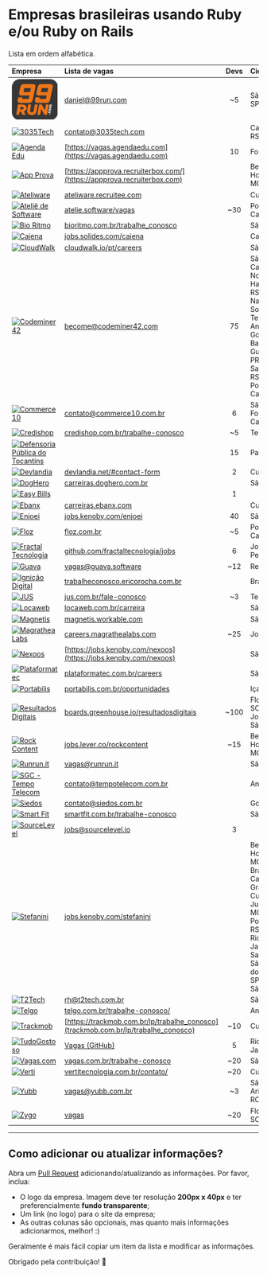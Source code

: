 # Empresas brasileiras usando Ruby e/ou Ruby on Rails

Lista em ordem alfabética.

| Empresa                                                                                                 | Lista de vagas                                                                             | Devs  | Cidade                                                                                                                                                                                         | Remoto? |
| :---                                                                                                    | :---                                                                                       | :---: | :---                                                                                                                                                                                           | :---:   |
| [![99RUN](/companies/99run.png?raw=true)](https://99run.com)                                            | [daniel@99run.com](mailto:daniel@99run.com)                                                | ~5    | São Paulo - SP                                                                                                                                                                                   | ✔       |
| [![3035Tech](/companies/3035tech.png?raw=true)](https://3035tech.com)                                   | [contato@3035tech.com](mailto:contato@3035tech.com)                                        |       | Campo Bom-RS                                                                                                                                                                                   | ✔       |
| [![Agenda Edu](/companies/agendaedu.png?raw=true)](https://agendaedu.com)                               | [https://vagas.agendaedu.com](https://vagas.agendaedu.com)                                 | 10    | Fortaleza-CE                                                                                                                                                                                   |         |
| [![App Prova](/companies/appprova.png?raw=true)](http://appprova.com.br)                                | [https://appprova.recruiterbox.com/](https://appprova.recruiterbox.com)                    |       | Belo Horizonte-MG                                                                                                                                                                              | ✔       |
| [![Ateliware](/companies/ateliware.png?raw=true)](https://ateliware.com.br)                             | [ateliware.recruitee.com](https://ateliware.recruitee.com)                                 |       | Curitiba-PR                                                                                                                                                                                    |         |
| [![Ateliê de Software](/companies/atelie.png?raw=true)](https://atelie.software)                        | [atelie.software/vagas](https://atelie.software/vagas)                                     | ~30   | Poços de Caldas-MG                                                                                                                                                                             | ✕       |
| [![Bio Ritmo](/companies/bio-ritmo.png?raw=true)](https://www.bioritmo.com.br)                          | [bioritmo.com.br/trabalhe_conosco](https://www.bioritmo.com.br/trabalhe_conosco)           |       | São Paulo-SP                                                                                                                                                                                   |         |
| [![Caiena](/companies/caiena.png?raw=true)](https://www.caiena.net)                                     | [jobs.solides.com/caiena](http://jobs.solides.com/caiena)                                  |       | Campinas-SP                                                                                                                                                                                    | ✔       |
| [![CloudWalk](/companies/cloud-walk.png?raw=true)](https://www.cloudwalk.io/pt)                         | [cloudwalk.io/pt/careers](https://www.cloudwalk.io/pt/careers)                             |       | São Paulo-SP                                                                                                                                                                                   |         |
| [![Codeminer 42](/companies/codeminer.png?raw=true)](https://www.codeminer42.com)                       | [become@codeminer42.com](mailto:become@codeminer42.com)                                    | 75    | São Paulo-SP<br>Campinas-SP<br>Novo Hamburgo-RS<br>Natal-RN<br>Sorocaba-SP<br>Teresina-PI<br>Anápolis-GO<br>Goiânia-GO<br>Batatais-SP<br>Guarapuava-PR<br>Santa Maria-RS<br>Poços de Caldas-MG | ✕       |
| [![Commerce 10](/companies/commerce10.png?raw=true)](https://www.commerce10.com.br)                     | [contato@commerce10.com.br](mailto:contato@commerce10.com.br)                              | 6     | São Paulo-SP<br>Fortaleza-CE<br>Canindé-CE                                                                                                                                                     | ✔       |
| [![Credishop](/companies/credishop.png?raw=true)](http://www.credishop.com.br)                          | [credishop.com.br/trabalhe-conosco](http://www.credishop.com.br/trabalhe-conosco)          | ~5    | Teresina-PI                                                                                                                                                                                    | ✕       |
| [![Defensoria Pública do Tocantins](/companies/dpeto.png?raw=true)](http://defensoria.to.def.br)        |                                                                                            | 15    | Palmas-TO                                                                                                                                                                                      | ✕       |
| [![Devlandia](/companies/devlandia.png?raw=true)](http://devlandia.net)                                 | [devlandia.net/#contact-form](http://devlandia.net/#contact-form)                          | 2     | Curitiba-PR                                                                                                                                                                                    |         |
| [![DogHero](/companies/dog-hero.png?raw=true)](https://www.doghero.com.br)                              | [carreiras.doghero.com.br](https://carreiras.doghero.com.br)                               |       | São Paulo-SP                                                                                                                                                                                   | ✕       |
| [![Easy Bills](/companies/easy-bills.png?raw=true)](https://www.easybills.io/?locale=pt-BR)             |                                                                                            | 1     |                                                                                                                                                                                                | ✔       |
| [![Ebanx](/companies/ebanx.png?raw=true)](https://business.ebanx.com/pt-br)                             | [carreiras.ebanx.com](https://carreiras.ebanx.com)                                         |       | Curitiba-PR                                                                                                                                                                                    |         |
| [![Enjoei](/companies/enjoei.png?raw=true)](https://www.enjoei.com.br)                                  | [jobs.kenoby.com/enjoei](https://jobs.kenoby.com/enjoei)                                   | 40    | São Paulo-SP                                                                                                                                                                                   | ✔       |
| [![Floz](/companies/floz.png?raw=true)](https://floz.com.br)                                            | [floz.com.br](https://floz.com.br)                                                         | ~5    | Poços de Caldas-MG                                                                                                                                                                             | ✕       |
| [![Fractal Tecnologia](/companies/fractal.png?raw=true)](https://www.fractaltecnologia.com.br)          | [github.com/fractaltecnologia/jobs](https://github.com/fractaltecnologia/jobs)             | 6     | João Pessoa-PB                                                                                                                                                                                 | ✔       |
| [![Guava](/companies/guava.png?raw=true)](https://guava.software)                                       | [vagas@guava.software](mailto:vagas@guava.software)                                        | ~12   | Recife-PE                                                                                                                                                                                      | Parcial |
| [![Ignição Digital](/companies/ignicao-digital.png?raw=true)](https://www.ignicaodigital.com.br)        | [trabalheconosco.ericorocha.com.br](http://trabalheconosco.ericorocha.com.br)              |       | Brasília-DF                                                                                                                                                                                    |         |
| [![JUS](/companies/jus.png?raw=true)](https://www.jus.com.br)                                           | [jus.com.br/fale-conosco](http://www.jus.com.br/fale-conosco)                              | ~3    | Teresina-PI                                                                                                                                                                                    | ✕       |
| [![Locaweb](/companies/locaweb.png?raw=true)](https://www.locaweb.com.br)                               | [locaweb.com.br/carreira](https://www.locaweb.com.br/carreira)                             |       | São Paulo-SP                                                                                                                                                                                   |         |
| [![Magnetis](/companies/magnetis.png?raw=true)](https://magnetis.com.br)                                | [magnetis.workable.com](https://magnetis.workable.com)                                     |       | São Paulo-SP                                                                                                                                                                                   | ✔       |
| [![Magrathea Labs](/companies/magrathea-labs.png?raw=true)](https://www.magrathealabs.com)              | [careers.magrathealabs.com](https://careers.magrathealabs.com)                             | ~25   | Joinville-SC                                                                                                                                                                                   | Parcial |
| [![Nexoos](/companies/nexoos.png?raw=true)](https://www.nexoos.com.br)                                  | [https://jobs.kenoby.com/nexoos](https://jobs.kenoby.com/nexoos)                           |       | São Paulo-SP                                                                                                                                                                                   | Parcial |
| [![Plataformatec](/companies/plataformatec.png?raw=true)](http://plataformatec.com.br)                  | [plataformatec.com.br/careers](http://plataformatec.com.br/careers)                        |       | São Paulo-SP                                                                                                                                                                                   |         |
| [![Portabilis](/companies/portabilis.png?raw=true)](http://portabilis.com.br)                           | [portabilis.com.br/oportunidades](http://portabilis.com.br/oportunidades)                  |       | Içara-SC                                                                                                                                                                                       | ✔       |
| [![Resultados Digitais](/companies/resultadosdigitais.png?raw=true)](https://resultadosdigitais.com.br) | [boards.greenhouse.io/resultadosdigitais](https://boards.greenhouse.io/resultadosdigitais) | ~100  | Florianópolis-SC<br>Joinville-SC<br>São Paulo-SP                                                                                                                                               | Parcial |
| [![Rock Content](/companies/rockcontent.png?raw=true)](https://rockcontent.com)                         | [jobs.lever.co/rockcontent](https://jobs.lever.co/rockcontent)                             | ~15   | Belo Horizonte-MG                                                                                                                                                                              | Parcial |
| [![Runrun.it](/companies/runrun-it.png?raw=true)](https://runrun.it/pt-BR)                              | [vagas@runrun.it](mailto:vagas@runrun.it)                                                  |       | São Paulo-SP                                                                                                                                                                                   |         |
| [![SGC - Tempo Telecom](/companies/tempo-telecom.png?raw=true)](https://sgc.accelular.com.br)           | [contato@tempotelecom.com.br](mailto:contato@tempotelecom.com.br)                          |       | Anápolis-GO                                                                                                                                                                                    |         |
| [![Siedos](/companies/siedos.png?raw=true)](http://siedos.com.br)                                       | [contato@siedos.com.br](mailto:contato@siedos.com.br)                                      |       | Goiania-GO                                                                                                                                                                                     |         |
| [![Smart Fit](/companies/smart-fit.png?raw=true)](https://www.smartfit.com.br)                          | [smartfit.com.br/trabalhe-conosco](https://www.smartfit.com.br/trabalhe-conosco)           |       | São Paulo-SP                                                                                                                                                                                   |         |
| [![SourceLevel](/companies/sourcelevel.png?raw=true)](https://sourcelevel.io)                           | [jobs@sourcelevel.io](mailto:jobs@sourcelevel.io)                                          | 3     |                                                                                                                                                                                                | ✔       |
| [![Stefanini](/companies/stefanini.png?raw=true)](https://stefanini.com/pt-br)                          | [jobs.kenoby.com/stefanini](https://stefanini.com/pt-br)                                   |       | Belo Horizonte-MG<br>Brasília-DF<br>Campina Grande-PB<br>Curitiba-PR<br>Juiz de Fora-MG<br>Porto Alegre-RS<br>Rio de Janeiro-RJ<br>Salvador-BA<br>São Bernardo do Campo-SP<br>São Paulo-SP     |         |
| [![T2Tech](/companies/t2tech.png?raw=true)](https://www.t2tech.com.br)                                  | [rh@t2tech.com.br](mailto:rh@t2tech.com.br)                                                |       | São Paulo-SP                                                                                                                                                                                   |         |
| [![Telgo](/companies/telgo.png?raw=true)](https://telgo.com.br)                                         | [telgo.com.br/trabalhe-conosco/](https://telgo.com.br/trabalhe-conosco)                    |       | Anápolis-GO                                                                                                                                                                                    |         |
| [![Trackmob](/companies/trackmob.png?raw=true)](https://www.trackmob.com.br)                            | [https://trackmob.com.br/lp/trabalhe_conosco](trackmob.com.br/lp/trabalhe_conosco)         | ~10   | Curitiba-PR                                                                                                                                                                                    | ✔       |
| [![TudoGostoso](/companies/tudogostoso.png?raw=true)](https://www.tudogostoso.com.br)                   | [Vagas (GitHub)](https://github.com/tdginternet/vagas/issues)                              | 5     | Rio de Janeiro-RJ                                                                                                                                                                              | ✕       |
| [![Vagas.com](/companies/vagas.png?raw=true)](https://www.vagas.com.br)                                 | [vagas.com.br/trabalhe-conosco](https://www.vagas.com.br/trabalhe-conosco)                 | ~20   | São Paulo-SP                                                                                                                                                                                   |         |
| [![Verti](/companies/verti.png?raw=true)](https://www.vertitecnologia.com.br)                           | [vertitecnologia.com.br/contato/](http://vertitecnologia.com.br/contato)                   | ~20   | Curitiba-PR                                                                                                                                                                                    |         |
| [![Yubb](/companies/yubb.png?raw=true)](https://yubb.com.br)                                            | [vagas@yubb.com.br](mailto:vagas@yubb.com.br)                                              | ~3    | São Paulo-SP<br>Ariquemes-RO                                                                                                                                                                   | ✔       |
| [![Zygo](/companies/zygo.png?raw=true)](https://www.zygotecnologia.com)                                 | [vagas](https://jobs.kenoby.com/zygo)                                                      | ~20   | Florianópolis-SC                                                                                                                                                                               | ✕       |

---

## Como adicionar ou atualizar informações?

Abra um [Pull Request](https://github.com/lucascaton/empresas-brasileiras-usando-ruby/pulls)
adicionando/atualizando as informações. Por favor, inclua:

* O logo da empresa. Imagem deve ter resolução **200px x 40px** e ter preferencialmente **fundo transparente**;
* Um link (no logo) para o site da empresa;
* As outras colunas são opcionais, mas quanto mais informações adicionarmos, melhor! :)

Geralmente é mais fácil copiar um item da lista e modificar as informações.

Obrigado pela contribuição! 👊
